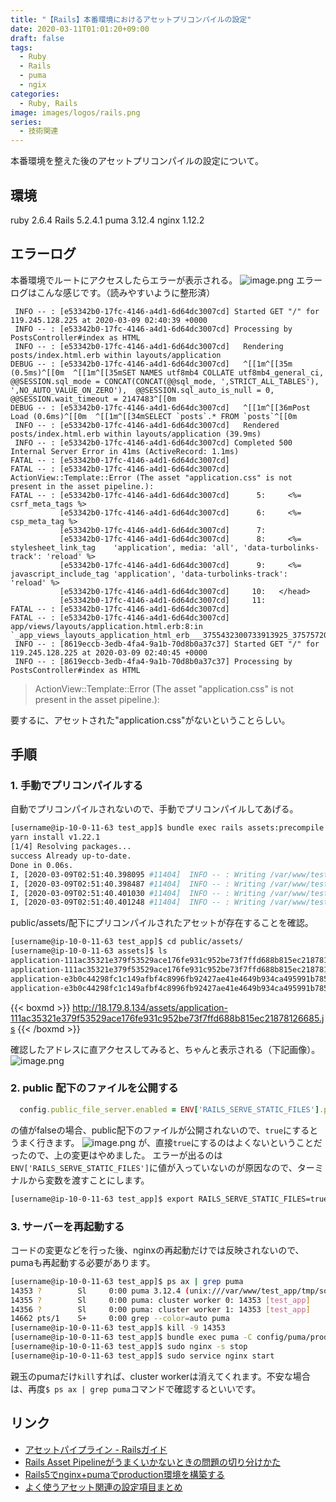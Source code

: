 ```yaml
---
title: "【Rails】本番環境におけるアセットプリコンパイルの設定"
date: 2020-03-11T01:01:20+09:00
draft: false
tags:
  - Ruby
  - Rails
  - puma
  - ngix
categories:
  - Ruby, Rails
image: images/logos/rails.png
series:
  - 技術関連
---
```


本番環境を整えた後のアセットプリコンパイルの設定について。

## 環境

ruby 2.6.4
Rails 5.2.4.1
puma 3.12.4
nginx 1.12.2

## エラーログ

本番環境でルートにアクセスしたらエラーが表示される。
![image.png](https://qiita-image-store.s3.ap-northeast-1.amazonaws.com/0/322882/dc50f901-0de0-97f0-01e1-fe44ddeface6.png)
エラーログはこんな感じです。（読みやすいように整形済）

```test_app/log/production.log
 INFO -- : [e53342b0-17fc-4146-a4d1-6d64dc3007cd] Started GET "/" for 119.245.128.225 at 2020-03-09 02:40:39 +0000
 INFO -- : [e53342b0-17fc-4146-a4d1-6d64dc3007cd] Processing by PostsController#index as HTML
 INFO -- : [e53342b0-17fc-4146-a4d1-6d64dc3007cd]   Rendering posts/index.html.erb within layouts/application
DEBUG -- : [e53342b0-17fc-4146-a4d1-6d64dc3007cd]   ^[[1m^[[35m (0.5ms)^[[0m  ^[[1m^[[35mSET NAMES utf8mb4 COLLATE utf8mb4_general_ci,  @@SESSION.sql_mode = CONCAT(CONCAT(@@sql_mode, ',STRICT_ALL_TABLES'), ',NO_AUTO_VALUE_ON_ZERO'),  @@SESSION.sql_auto_is_null = 0, @@SESSION.wait_timeout = 2147483^[[0m
DEBUG -- : [e53342b0-17fc-4146-a4d1-6d64dc3007cd]   ^[[1m^[[36mPost Load (0.6ms)^[[0m  ^[[1m^[[34mSELECT `posts`.* FROM `posts`^[[0m
 INFO -- : [e53342b0-17fc-4146-a4d1-6d64dc3007cd]   Rendered posts/index.html.erb within layouts/application (39.9ms)
 INFO -- : [e53342b0-17fc-4146-a4d1-6d64dc3007cd] Completed 500 Internal Server Error in 41ms (ActiveRecord: 1.1ms)
FATAL -- : [e53342b0-17fc-4146-a4d1-6d64dc3007cd]
FATAL -- : [e53342b0-17fc-4146-a4d1-6d64dc3007cd] ActionView::Template::Error (The asset "application.css" is not present in the asset pipeline.):
FATAL -- : [e53342b0-17fc-4146-a4d1-6d64dc3007cd]      5:     <%= csrf_meta_tags %>
           [e53342b0-17fc-4146-a4d1-6d64dc3007cd]      6:     <%= csp_meta_tag %>
           [e53342b0-17fc-4146-a4d1-6d64dc3007cd]      7:
           [e53342b0-17fc-4146-a4d1-6d64dc3007cd]      8:     <%= stylesheet_link_tag    'application', media: 'all', 'data-turbolinks-track': 'reload' %>
           [e53342b0-17fc-4146-a4d1-6d64dc3007cd]      9:     <%= javascript_include_tag 'application', 'data-turbolinks-track': 'reload' %>
           [e53342b0-17fc-4146-a4d1-6d64dc3007cd]     10:   </head>
           [e53342b0-17fc-4146-a4d1-6d64dc3007cd]     11:
FATAL -- : [e53342b0-17fc-4146-a4d1-6d64dc3007cd]
FATAL -- : [e53342b0-17fc-4146-a4d1-6d64dc3007cd] app/views/layouts/application.html.erb:8:in `_app_views_layouts_application_html_erb___3755432300733913925_37575720'
 INFO -- : [8619eccb-3edb-4fa4-9a1b-70d8b0a37c37] Started GET "/" for 119.245.128.225 at 2020-03-09 02:40:45 +0000
 INFO -- : [8619eccb-3edb-4fa4-9a1b-70d8b0a37c37] Processing by PostsController#index as HTML
```

> ActionView::Template::Error (The asset "application.css" is not present in the asset pipeline.):

要するに、アセットされた"application.css"がないということらしい。

## 手順

### 1. 手動でプリコンパイルする

自動でプリコンパイルされないので、手動でプリコンパイルしてあげる。

```sh:terminal..sh
[username@ip-10-0-11-63 test_app]$ bundle exec rails assets:precompile RAILS_ENV=production
yarn install v1.22.1
[1/4] Resolving packages...
success Already up-to-date.
Done in 0.06s.
I, [2020-03-09T02:51:40.398095 #11404]  INFO -- : Writing /var/www/test_app/public/assets/application-111ac35321e379f53529ace176fe931c952be73f7ffd688b815ec21878126685.js
I, [2020-03-09T02:51:40.398487 #11404]  INFO -- : Writing /var/www/test_app/public/assets/application-111ac35321e379f53529ace176fe931c952be73f7ffd688b815ec21878126685.js.gz
I, [2020-03-09T02:51:40.401030 #11404]  INFO -- : Writing /var/www/test_app/public/assets/application-e3b0c44298fc1c149afbf4c8996fb92427ae41e4649b934ca495991b7852b855.css
I, [2020-03-09T02:51:40.401248 #11404]  INFO -- : Writing /var/www/test_app/public/assets/application-e3b0c44298fc1c149afbf4c8996fb92427ae41e4649b934ca495991b7852b855.css.gz
```

public/assets/配下にプリコンパイルされたアセットが存在することを確認。

```sh:terminal..sh
[username@ip-10-0-11-63 test_app]$ cd public/assets/
[username@ip-10-0-11-63 assets]$ ls
application-111ac35321e379f53529ace176fe931c952be73f7ffd688b815ec21878126685.js
application-111ac35321e379f53529ace176fe931c952be73f7ffd688b815ec21878126685.js.gz
application-e3b0c44298fc1c149afbf4c8996fb92427ae41e4649b934ca495991b7852b855.css
application-e3b0c44298fc1c149afbf4c8996fb92427ae41e4649b934ca495991b7852b855.css.gz
```

{{< boxmd >}}
http://18.179.8.134/assets/application-111ac35321e379f53529ace176fe931c952be73f7ffd688b815ec21878126685.js
{{< /boxmd >}}

確認したアドレスに直アクセスしてみると、ちゃんと表示される（下記画像）。
![image.png](https://qiita-image-store.s3.ap-northeast-1.amazonaws.com/0/322882/732f1715-72b2-6729-f3da-6b67a00ea52b.png)

### 2. public 配下のファイルを公開する

```config/environments/production.rb
  config.public_file_server.enabled = ENV['RAILS_SERVE_STATIC_FILES'].present?
```

の値がfalseの場合、public配下のファイルが公開されないので、`true`にするとうまく行きます。
![image.png](https://qiita-image-store.s3.ap-northeast-1.amazonaws.com/0/322882/367e9f47-0b96-9b30-96d6-6c9486a9f8c0.png)
が、直接`true`にするのはよくないということだったので、上の変更はやめました。
エラーが出るのは`ENV['RAILS_SERVE_STATIC_FILES']`に値が入っていないのが原因なので、ターミナルから変数を渡すことにします。

```sh:terminal..sh
[username@ip-10-0-11-63 test_app]$ export RAILS_SERVE_STATIC_FILES=true
```

### 3. サーバーを再起動する

コードの変更などを行った後、nginxの再起動だけでは反映されないので、pumaも再起動する必要があります。

```sh:terminal..sh
[username@ip-10-0-11-63 test_app]$ ps ax | grep puma
14353 ?        Sl     0:00 puma 3.12.4 (unix:///var/www/test_app/tmp/sockets/puma.sock) [test_app]
14355 ?        Sl     0:00 puma: cluster worker 0: 14353 [test_app]
14356 ?        Sl     0:00 puma: cluster worker 1: 14353 [test_app]
14662 pts/1    S+     0:00 grep --color=auto puma
[username@ip-10-0-11-63 test_app]$ kill -9 14353
[username@ip-10-0-11-63 test_app]$ bundle exec puma -C config/puma/production.rb -e production -d
[username@ip-10-0-11-63 test_app]$ sudo nginx -s stop
[username@ip-10-0-11-63 test_app]$ sudo service nginx start
```

親玉のpumaだけ`kill`すれば、cluster workerは消えてくれます。不安な場合は、再度`$ ps ax | grep puma`コマンドで確認するといいです。

## リンク

- [アセットパイプライン - Railsガイド](https://railsguides.jp/asset_pipeline.html#production%E7%92%B0%E5%A2%83%E3%81%AE%E5%A0%B4%E5%90%88)
- [Rails Asset Pipelineがうまくいかないときの問題の切り分けかた](https://qiita.com/metheglin/items/c5c756246b7afbd34ae2)
- [Rails5でnginx+pumaでproduction環境を構築する](http://blog.atwata.com/middle/2017/09/30/rails5-nginx-puma.html)
- [よく使うアセット関連の設定項目まとめ](https://qiita.com/suhirotaka/items/4c7f1f43d822d31eeccf)

